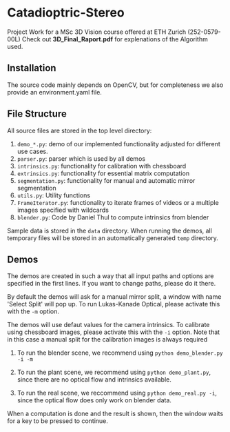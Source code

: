 # Catadioptric-Stereo
Project Work for a MSc 3D Vision course offered at ETH Zurich (252-0579-00L) 
Check out **3D_Final_Raport.pdf** for explenations of the Algorithm used.

## Installation

The source code mainly depends on OpenCV, but for completeness we also provide an environment.yaml file. 

## File Structure

All source files are stored in the top level directory:
1. ```demo_*.py```: demo of our implemented functionality adjusted for different use cases.
2. ```parser.py```: parser which is used by all demos
3. ```intrinsics.py```: functionality for calibration with chessboard
4. ```extrinsics.py```: functionality for essential matrix computation
5. ```segmentation.py```: functionality for manual and automatic mirror segmentation
6. ```utils.py```: Utility functions
7. ```FrameIterator.py```: functionality to iterate frames of videos or a multiple images specified with wildcards
8. ```blender.py```: Code by Daniel Thul to compute intrinsics from blender

Sample data is stored in the ```data``` directory. When running the demos, all temporary files will be stored in an automatically generated ```temp``` directory.

## Demos

The demos are created in such a way that all input paths and options are specified in the first lines. If you want to change paths, please do it there.

By default the demos will ask for a manual mirror split, a window with name 'Select Split' will pop up. To run Lukas-Kanade Optical, please activate this with the ```-m``` option.

The demos will use defaut values for the camera intrinsics. To calibrate using chessboard images, please activate this with the ```-i``` option. Note that in this case a manual split for the calibration images is always required


1. To run the blender scene, we recommend using ```python demo_blender.py -i -m```

2. To run the plant scene, we recommend using ```python demo_plant.py```, since there are no optical flow and intrinsics available.

3. To run the real scene, we reccommend using  ```python demo_real.py -i```, since the optical flow does only work on blender data.


When a computation is done and the result is shown, then the window waits for a key to be pressed to continue. 
